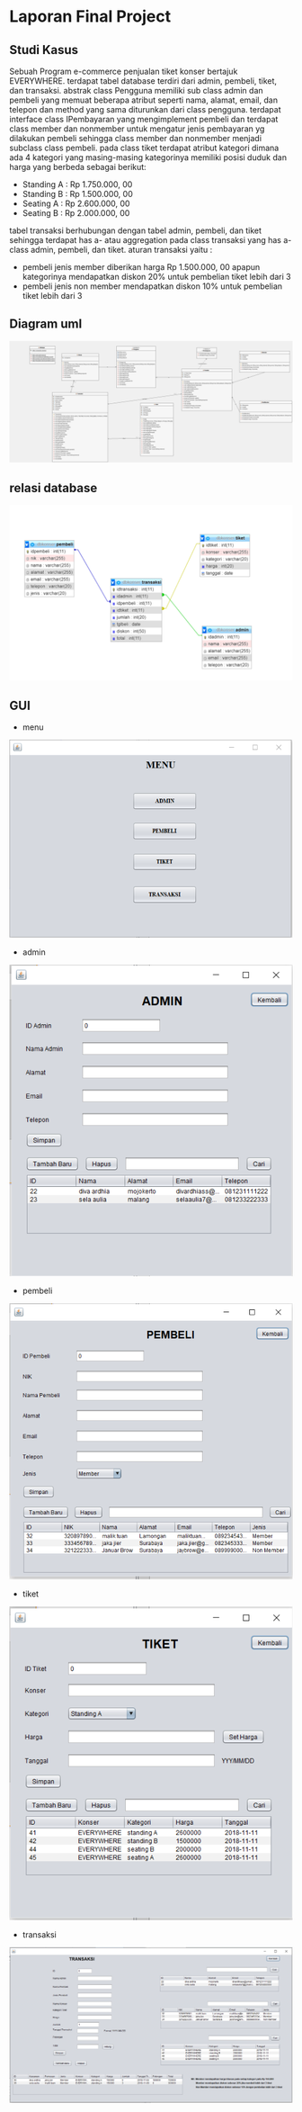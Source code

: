 # Laporan Final Project

## Studi Kasus

Sebuah Program e-commerce penjualan tiket konser bertajuk EVERYWHERE. terdapat tabel database terdiri dari admin, pembeli, tiket, dan transaksi. abstrak class Pengguna memiliki sub class admin dan pembeli yang memuat beberapa atribut seperti nama, alamat, email, dan telepon dan method yang sama diturunkan dari class pengguna. 
terdapat interface class IPembayaran yang mengimplement pembeli dan terdapat class member dan nonmember untuk mengatur jenis pembayaran yg dilakukan pembeli sehingga class member dan nonmember menjadi subclass class pembeli. pada class tiket terdapat atribut kategori dimana ada 4 kategori yang masing-masing kategorinya memiliki posisi duduk dan harga yang berbeda sebagai berikut:
- Standing A : Rp 1.750.000, 00
- Standing B : Rp 1.500.000, 00
- Seating A  : Rp 2.600.000, 00
- Seating B  : Rp 2.000.000, 00

tabel transaksi berhubungan dengan tabel admin, pembeli, dan tiket sehingga terdapat has a- atau aggregation pada class transaksi yang has a- class admin, pembeli, dan tiket. aturan transaksi yaitu : 
- pembeli jenis member diberikan harga Rp 1.500.000, 00 apapun kategorinya mendapatkan diskon 20% untuk pembelian tiket lebih dari 3
- pembeli jenis non member mendapatkan diskon 10% untuk pembelian tiket lebih dari 3

## Diagram uml

<img src = 'Final Project Diva Ardhia - Sela Aulia.png'>

## relasi database

<img src = 'relasi database.PNG'>

## GUI

- menu

<img src = 'menu.PNG'>

- admin

<img src = 'admin.PNG'>

- pembeli

<img src = 'pembeli.PNG'>

- tiket

<img src = 'tiket.PNG'>

- transaksi

<img src = 'transaksi.PNG'>

